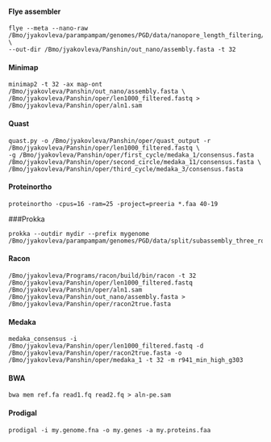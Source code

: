 
#### Flye assembler

<pre><code>flye --meta --nano-raw /Bmo/jyakovleva/parampampam/genomes/PGD/data/nanopore_length_filtering/len1000_filtered.fastq \ 
--out-dir /Bmo/jyakovleva/Panshin/out_nano/assembly.fasta -t 32</code></pre>

#### Minimap

<pre><code>minimap2 -t 32 -ax map-ont /Bmo/jyakovleva/Panshin/out_nano/assembly.fasta \ 
/Bmo/jyakovleva/Panshin/oper/len1000_filtered.fastq > /Bmo/jyakovleva/Panshin/oper/aln1.sam</code></pre>

#### Quast

<pre><code>quast.py -o /Bmo/jyakovleva/Panshin/oper/quast_output -r /Bmo/jyakovleva/Panshin/oper/len1000_filtered.fastq \
-g /Bmo/jyakovleva/Panshin/oper/first_cycle/medaka_1/consensus.fasta /Bmo/jyakovleva/Panshin/oper/second_circle/medaka_11/consensus.fasta \ 
/Bmo/jyakovleva/Panshin/oper/third_cycle/medaka_3/consensus.fasta</code></pre>

#### Proteinortho

<pre><code>proteinortho -cpus=16 -ram=25 -project=preeria *.faa 40-19</code></pre>

###Prokka

<pre><code>prokka --outdir mydir --prefix mygenome /Bmo/jyakovleva/parampampam/genomes/PGD/data/split/subassembly_three_rounds/assembly.fasta</code></pre>

#### Racon

<pre><code>/Bmo/jyakovleva/Programs/racon/build/bin/racon -t 32 /Bmo/jyakovleva/Panshin/oper/len1000_filtered.fastq /Bmo/jyakovleva/Panshin/oper/aln1.sam /Bmo/jyakovleva/Panshin/out_nano/assembly.fasta > /Bmo/jyakovleva/Panshin/oper/racon2true.fasta</code></pre>

#### Medaka

<pre><code>medaka_consensus -i /Bmo/jyakovleva/Panshin/oper/len1000_filtered.fastq -d /Bmo/jyakovleva/Panshin/oper/racon2true.fasta -o
/Bmo/jyakovleva/Panshin/oper/medaka_1 -t 32 -m r941_min_high_g303</code></pre>

#### BWA

<pre><code>bwa mem ref.fa read1.fq read2.fq > aln-pe.sam</code></pre>

#### Prodigal

<pre><code>prodigal -i my.genome.fna -o my.genes -a my.proteins.faa</code></pre>



